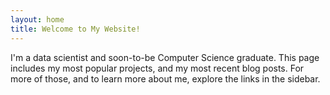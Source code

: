 ```yaml
---
layout: home
title: Welcome to My Website!
---
```

I'm a data scientist and soon-to-be Computer Science graduate. This page
includes my most popular projects, and my most recent blog posts. For more of
those, and to learn more about me, explore the links in the sidebar.
